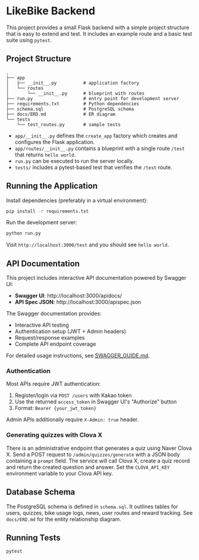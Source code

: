 # LikeBike Backend

This project provides a small Flask backend with a simple project structure that is easy to extend and test. It includes an example route and a basic test suite using `pytest`.

## Project Structure

```
.
├── app
│   ├── __init__.py          # application factory
│   └── routes
│       └── __init__.py      # blueprint with routes
├── run.py                   # entry point for development server
├── requirements.txt         # Python dependencies
├── schema.sql               # PostgreSQL schema
├── docs/ERD.md              # ER diagram
└── tests
    └── test_routes.py       # sample tests
```

- `app/__init__.py` defines the `create_app` factory which creates and configures the Flask application.
- `app/routes/__init__.py` contains a blueprint with a single route `/test` that returns `hello world`.
- `run.py` can be executed to run the server locally.
- `tests/` includes a pytest-based test that verifies the `/test` route.

## Running the Application

Install dependencies (preferably in a virtual environment):

```bash
pip install -r requirements.txt
```

Run the development server:

```bash
python run.py
```

Visit `http://localhost:3000/test` and you should see `hello world`.

## API Documentation

This project includes interactive API documentation powered by Swagger UI:

- **Swagger UI**: http://localhost:3000/apidocs/
- **API Spec JSON**: http://localhost:3000/apispec.json

The Swagger documentation provides:

- Interactive API testing
- Authentication setup (JWT + Admin headers)
- Request/response examples
- Complete API endpoint coverage

For detailed usage instructions, see [SWAGGER_GUIDE.md](./SWAGGER_GUIDE.md).

### Authentication

Most APIs require JWT authentication:

1. Register/login via `POST /users` with Kakao token
2. Use the returned `access_token` in Swagger UI's "Authorize" button
3. Format: `Bearer {your_jwt_token}`

Admin APIs additionally require `X-Admin: true` header.

### Generating quizzes with Clova X

There is an administrative endpoint that generates a quiz using Naver Clova X.
Send a POST request to `/admin/quizzes/generate` with a JSON body containing a
`prompt` field. The service will call Clova X, create a quiz record and return
the created question and answer. Set the `CLOVA_API_KEY` environment variable to
your Clova API key.

## Database Schema

The PostgreSQL schema is defined in `schema.sql`. It outlines tables for users,
quizzes, bike usage logs, news, user routes and reward tracking. See
`docs/ERD.md` for the entity relationship diagram.

## Running Tests

```
pytest
```

